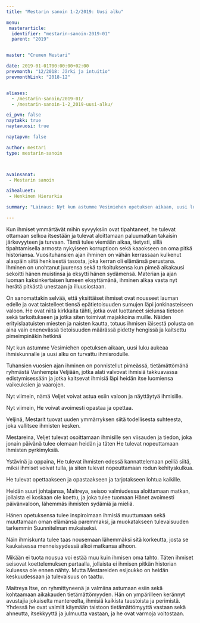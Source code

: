 ```yaml
---
title: "Mestarin sanoin 1-2/2019: Uusi alku"

menu:
 masterarticle:
  identifier: "mestarin-sanoin-2019-01"
  parent: "2019"


master: "Cremen Mestari"

date: 2019-01-01T00:00:00+02:00
prevmonth: "12/2018: Järki ja intuitio"
prevmonthLink: "2018-12"


aliases:
  - /mestarin-sanoin/2019-01/
  - /mestarin-sanoin-1-2_2019-uusi-alku/

ei_pvm: false
naytakk: true
naytavuosi: true

naytapvm: false

author: mestari
type: mestarin-sanoin



avainsanat:
 - Mestarin sanoin

aihealueet:
 - Henkinen Hierarkia

summary: "Lainaus: Nyt kun astumme Vesimiehen opetuksen aikaan, uusi luku aukeaa ihmiskunnalle ja uusi alku on turvattu ihmisrodulle. Tuhansien vuosien ajan ihminen on ponnistellut pimeässä, tietämättömänä ryhmästä Vanhempia Veljiään, jotka alati valvovat ihmisiä takkuavassa edistymisessään ja jotka kaitsevat ihmisiä läpi heidän itse luomiensa vaikeuksien ja vaarojen."

---
```


<p>Kun ihmiset ymmärtävät mihin syvyyksiin ovat tipahtaneet, he tulevat ottamaan selkoa itsestään ja tulevat aloittamaan paluumatkan takaisin järkevyyteen ja turvaan. Tämä tulee viemään aikaa, tietysti, sillä tipahtamisella armosta nykyiseen korruptioon sekä kaaokseen on oma pitkä historiansa. Vuosituhansien ajan ihminen on vähän kerrassaan kulkenut alaspäin siitä henkisestä tasosta, joka kerran oli elämänsä perustana. Ihminen on unohtanut juurensa sekä tarkoituksensa kun pimeä aikakausi sekoitti hänen muistinsa ja eksytti hänen sydämensä. Materian ja ajan luoman kaksinkertaisen lumeen eksyttämänä, ihminen alkaa vasta nyt herätä pitkästä unestaan ja illuusiostaan.</p>

<p>On sanomattakin selvää, että yksittäiset ihmiset ovat nousseet lauman edelle ja ovat taistelleet tiensä epätietoisuuden sumujen läpi jonkinasteiseen valoon. He ovat niitä kirkkaita tähti, jotka ovat luottaneet sielunsa tietoon sekä tarkoitukseen ja jotka siten toimivat majakkoina muille. Näiden erityislaatuisten miesten ja naisten kautta, totuus ihmisen iäisestä polusta on aina vain enenevässä tietoisuuden määrässä pidetty hengissä ja kaitsettu pimeimpinäkin hetkinä</p>

<p>Nyt kun astumme Vesimiehen opetuksen aikaan, uusi luku aukeaa ihmiskunnalle ja uusi alku on turvattu ihmisrodulle.</p>

<p>Tuhansien vuosien ajan ihminen on ponnistellut pimeässä, tietämättömänä ryhmästä Vanhempia Veljiään, jotka alati valvovat ihmisiä takkuavassa edistymisessään ja jotka kaitsevat ihmisiä läpi heidän itse luomiensa vaikeuksien ja vaarojen.</p>

<p>Nyt viimein, nämä Veljet voivat astua esiin valoon ja näyttäytyä ihmisille.</p>

<p>Nyt viimein, He voivat avoimesti opastaa ja opettaa.</p>

<p>Veljinä, Mestarit tuovat uuden ymmärryksen siitä todellisesta suhteesta, joka vallitsee ihmisten kesken.</p>

<p>Mestareina, Veljet tulevat osoittamaan ihmisille sen viisauden ja tiedon, joka jonain päivänä tulee olemaan heidän ja täten He tulevat nopeuttamaan ihmisten pyrkimyksiä.</p>

<p>Ystävinä ja oppaina, He tulevat ihmisten edessä kannattelemaan peiliä siitä, miksi ihmiset voivat tulla, ja siten tulevat nopeuttamaan rodun kehityskulkua.</p>

<p>He tulevat opettaakseen ja opastaakseen ja tarjotakseen lohtua kaikille.</p>

<p>Heidän suuri johtajansa, Maitreya, seisoo valmiudessa aloittamaan matkan, jollaista ei koskaan ole koettu, ja joka tulee tuomaan Hänet avoimesti päivänvaloon, lähemmäs ihmisten sydämiä ja mieliä.</p>

<p>Hänen opetuksensa tulee inspiroimaan ihmisiä muuttumaan sekä muuttamaan oman elämänsä paremmaksi, ja muokatakseen tulevaisuuden tarkemmin Suunnitelman mukaiseksi.</p>

<p>Näin ihmiskunta tulee taas nousemaan lähemmäksi sitä korkeutta, josta se kaukaisessa menneisyydessä alkoi matkansa alhoon.</p>

<p>Mikään ei tuota nousua voi estää muu kuin ihmisen oma tahto. Täten ihmiset seisovat koettelemuksen partaalla, jollaista ei ihmisen pitkän historian kuluessa ole ennen nähty. Mutta Mestareiden esijoukko on heidän keskuudessaan ja tulevaisuus on taattu.</p>

<p>Maitreya Itse, on ryhmittyneenä ja valmiina astumaan esiin sekä kohtaamaan aikakauden tietämättömyyden. Hän on ympärilleen kerännyt avustajia jokaiselta mantereelta, ihmisiä kaikista taustoista ja perimistä. Yhdessä he ovat valmiit käymään taistoon tietämättömyyttä vastaan sekä ahneutta, itsekkyyttä ja julmuutta vastaan, ja he ovat varmoja voitostaan.</p>